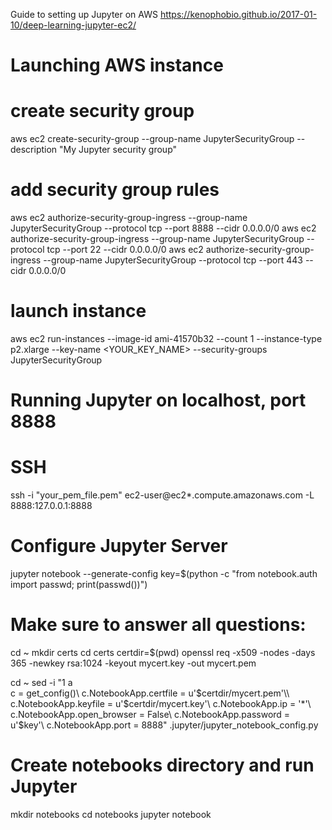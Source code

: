 Guide to setting up Jupyter on AWS
https://kenophobio.github.io/2017-01-10/deep-learning-jupyter-ec2/

# Launching AWS instance
# create security group 
aws ec2 create-security-group --group-name JupyterSecurityGroup --description "My Jupyter security group"

# add security group rules 
aws ec2 authorize-security-group-ingress --group-name JupyterSecurityGroup --protocol tcp --port 8888 --cidr 0.0.0.0/0
aws ec2 authorize-security-group-ingress --group-name JupyterSecurityGroup --protocol tcp --port 22 --cidr 0.0.0.0/0
aws ec2 authorize-security-group-ingress --group-name JupyterSecurityGroup --protocol tcp --port 443 --cidr 0.0.0.0/0

# launch instance 
aws ec2 run-instances --image-id ami-41570b32 --count 1 --instance-type p2.xlarge --key-name <YOUR_KEY_NAME> --security-groups JupyterSecurityGroup

# Running Jupyter on localhost, port 8888
# SSH
ssh -i "your_pem_file.pem" ec2-user@ec2*.compute.amazonaws.com -L 8888:127.0.0.1:8888

# Configure Jupyter Server
jupyter notebook --generate-config
key=$(python -c "from notebook.auth import passwd; print(passwd())")

# Make sure to answer all questions:
cd ~
mkdir certs
cd certs
certdir=$(pwd)
openssl req -x509 -nodes -days 365 -newkey rsa:1024 -keyout mycert.key -out mycert.pem

cd ~
sed -i "1 a\
c = get_config()\\
c.NotebookApp.certfile = u'$certdir/mycert.pem'\\
c.NotebookApp.keyfile = u'$certdir/mycert.key'\\
c.NotebookApp.ip = '*'\\
c.NotebookApp.open_browser = False\\
c.NotebookApp.password = u'$key'\\
c.NotebookApp.port = 8888" .jupyter/jupyter_notebook_config.py

# Create notebooks directory and run Jupyter
mkdir notebooks
cd notebooks
jupyter notebook